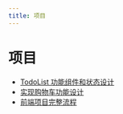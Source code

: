 ```yaml
---
title: 项目
---
```

# 项目 

- [TodoList 功能组件和状态设计](/blog/product/project/27226.md)    
- [实现购物车功能设计](/blog/product/project/27231.md)    
- [前端项目完整流程](/blog/product/project/27238.md)    
